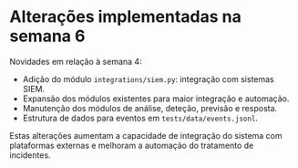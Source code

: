 # Alterações implementadas na semana 6

Novidades em relação à semana 4:

- Adição do módulo `integrations/siem.py`: integração com sistemas SIEM.
- Expansão dos módulos existentes para maior integração e automação.
- Manutenção dos módulos de análise, deteção, previsão e resposta.
- Estrutura de dados para eventos em `tests/data/events.jsonl`.

Estas alterações aumentam a capacidade de integração do sistema com plataformas externas e melhoram a automação do tratamento de incidentes.
